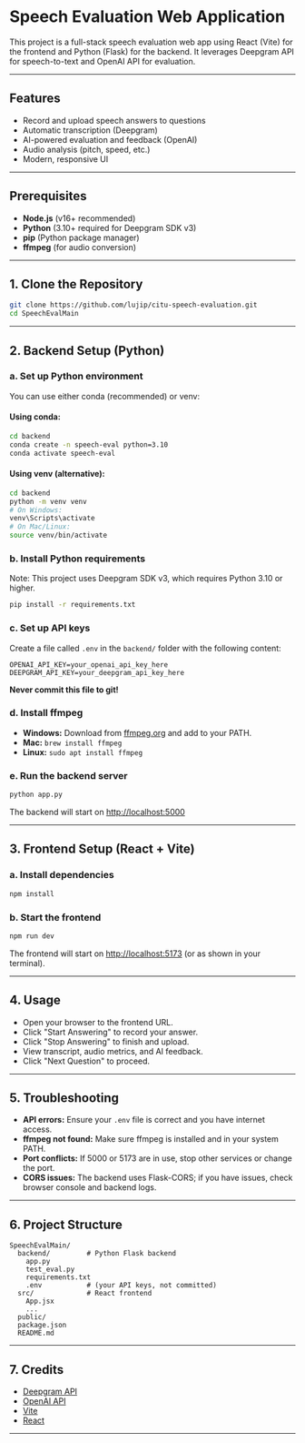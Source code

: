 # Speech Evaluation Web Application

This project is a full-stack speech evaluation web app using React (Vite) for the frontend and Python (Flask) for the backend. It leverages Deepgram API for speech-to-text and OpenAI API for evaluation.

---

## Features
- Record and upload speech answers to questions
- Automatic transcription (Deepgram)
- AI-powered evaluation and feedback (OpenAI)
- Audio analysis (pitch, speed, etc.)
- Modern, responsive UI

---

## Prerequisites
- **Node.js** (v16+ recommended)
- **Python** (3.10+ required for Deepgram SDK v3)
- **pip** (Python package manager)
- **ffmpeg** (for audio conversion)

---

## 1. Clone the Repository
```sh
git clone https://github.com/lujip/citu-speech-evaluation.git
cd SpeechEvalMain
```

---

## 2. Backend Setup (Python)

### a. Set up Python environment
You can use either conda (recommended) or venv:

#### Using conda:
```sh
cd backend
conda create -n speech-eval python=3.10
conda activate speech-eval
```

#### Using venv (alternative):
```sh
cd backend
python -m venv venv
# On Windows:
venv\Scripts\activate
# On Mac/Linux:
source venv/bin/activate
```

### b. Install Python requirements
Note: This project uses Deepgram SDK v3, which requires Python 3.10 or higher.
```sh
pip install -r requirements.txt
```

### c. Set up API keys
Create a file called `.env` in the `backend/` folder with the following content:
```
OPENAI_API_KEY=your_openai_api_key_here
DEEPGRAM_API_KEY=your_deepgram_api_key_here
```
**Never commit this file to git!**

### d. Install ffmpeg
- **Windows:** Download from [ffmpeg.org](https://ffmpeg.org/download.html) and add to your PATH.
- **Mac:** `brew install ffmpeg`
- **Linux:** `sudo apt install ffmpeg`

### e. Run the backend server
```sh
python app.py
```
The backend will start on [http://localhost:5000](http://localhost:5000)

---

## 3. Frontend Setup (React + Vite)

### a. Install dependencies
```sh
npm install
```

### b. Start the frontend
```sh
npm run dev
```
The frontend will start on [http://localhost:5173](http://localhost:5173) (or as shown in your terminal).

---

## 4. Usage
- Open your browser to the frontend URL.
- Click "Start Answering" to record your answer.
- Click "Stop Answering" to finish and upload.
- View transcript, audio metrics, and AI feedback.
- Click "Next Question" to proceed.

---

## 5. Troubleshooting
- **API errors:** Ensure your `.env` file is correct and you have internet access.
- **ffmpeg not found:** Make sure ffmpeg is installed and in your system PATH.
- **Port conflicts:** If 5000 or 5173 are in use, stop other services or change the port.
- **CORS issues:** The backend uses Flask-CORS; if you have issues, check browser console and backend logs.

---

## 6. Project Structure
```
SpeechEvalMain/
  backend/         # Python Flask backend
    app.py
    test_eval.py
    requirements.txt
    .env           # (your API keys, not committed)
  src/             # React frontend
    App.jsx
    ...
  public/
  package.json
  README.md
```

---

## 7. Credits
- [Deepgram API](https://deepgram.com/)
- [OpenAI API](https://openai.com/)
- [Vite](https://vitejs.dev/)
- [React](https://react.dev/)

---

